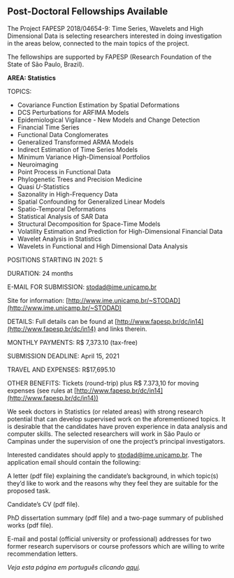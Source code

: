 ## Post-Doctoral Fellowships Available

The Project FAPESP 2018/04654-9: Time Series, Wavelets and High
Dimensional Data is selecting researchers interested in doing
investigation in the areas below, connected to the main topics of the
project.

The fellowships are supported by FAPESP (Research Foundation of the
State of São Paulo, Brazil).

**AREA: Statistics**

TOPICS:

-   Covariance Function Estimation by Spatial Deformations
-   DCS Perturbations for ARFIMA Models
-   Epidemiological Vigilance - New Models and Change Detection
-   Financial Time Series
-   Functional Data Conglomerates
-   Generalized Transformed ARMA Models
-   Indirect Estimation of Time Series Models
-   Minimum Variance High-Dimensioal Portfolios
-   Neuroimaging
-   Point Process in Functional Data
-   Phylogenetic Trees and Precision Medicine
-   Quasi *U*-Statistics
-   Sazonality in High-Frequency Data
-   Spatial Confounding for Generalized Linear Models
-   Spatio-Temporal Deformations
-   Statistical Analysis of SAR Data
-   Structural Decomposition for Space-Time Models
-   Volatility Estimation and Prediction for High-Dimensional Financial Data
-   Wavelet Analysis in Statistics
-   Wavelets in Functional and High Dimensional Data Analysis

POSITIONS STARTING IN 2021: 5

DURATION: 24 months

E-MAIL FOR SUBMISSION: stodad@ime.unicamp.br

Site for information: [http://www.ime.unicamp.br/~STODAD](http://www.ime.unicamp.br/~STODAD)

DETAILS: Full details can be found at [http://www.fapesp.br/dc/in14](http://www.fapesp.br/dc/in14) and
links therein.

MONTHLY PAYMENTS: R\$ 7,373.10 (tax-free)

SUBMISSION DEADLINE: April 15, 2021

TRAVEL AND EXPENSES: R\$17,695.10

OTHER BENEFITS: Tickets (round-trip) plus R\$ 7.373,10 for moving
expenses (see rules at [http://www.fapesp.br/dc/in14](http://www.fapesp.br/dc/in14))

We seek doctors in Statistics (or related areas) with strong research
potential that can develop supervised work on the aforementioned topics.
It is desirable that the candidates have proven experience in data
analysis and computer skills. The selected researchers will work in São
Paulo or Campinas under the supervision of one the project’s principal
investigators.

Interested candidates should apply to stodad@ime.unicamp.br. The
application email should contain the following:

A letter (pdf file) explaining the candidate’s background, in which
topic(s) they’d like to work and the reasons why they feel they are
suitable for the proposed task.

Candidate’s CV (pdf file).

PhD dissertation summary (pdf file) and a two-page summary of published
works (pdf file).

E-mail and postal (official university or professional) addresses for
two former research supervisors or course professors which are willing
to write recommendation letters.

*Veja esta página em português clicando [aqui](PD_advertisement.md).*
